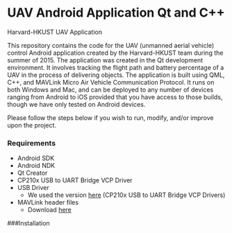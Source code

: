 # UAV Android Application Qt and C++
Harvard-HKUST UAV Application

This repository contains the code for the UAV (unmanned aerial vehicle) control Android application created by the Harvard-HKUST team during the summer of 2015. The application was created in the Qt development environment. It involves tracking the flight path and battery percentage of a UAV in the process of delivering objects. The application is built using QML, C++, and MAVLink Micro Air Vehicle Communication Protocol. It runs on both Windows and Mac, and can be deployed to any number of devices ranging from Android to iOS provided that you have access to those builds, though we have only tested on Android devices.

Please follow the steps below if you wish to run, modify, and/or improve upon the project.

### Requirements
- Android SDK
- Android NDK
- Qt Creator
- CP210x USB to UART Bridge VCP Driver
- USB Driver
	- We used the version [here](https://www.silabs.com/products/mcu/Pages/USBtoUARTBridgeVCPDrivers.aspx) (CP210x USB to UART Bridge VCP Drivers)
- MAVLink header files
	- Download [here](https://drive.google.com/file/d/0B8rkAqI6SATGRUM4b3RRdE5KbEk/view?usp=sharing)

###Installation
